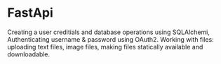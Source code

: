 # FastApi
Creating a user creditials and database operations using SQLAlchemi, Authenticating username & password using OAuth2. 
Working with files: uploading text files, image files, making files statically available and downloadable. 
